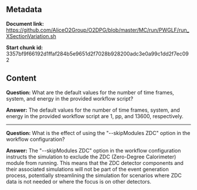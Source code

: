 ## Metadata

**Document link:** https://github.com/AliceO2Group/O2DPG/blob/master/MC/run/PWGLF/run_XSectionVariation.sh

**Start chunk id:** 3357bf9f66192d1ffaf284b5e9651d2f7028b928200adc3e0a99c1dd2f7ec092

## Content

**Question:** What are the default values for the number of time frames, system, and energy in the provided workflow script?

**Answer:** The default values for the number of time frames, system, and energy in the provided workflow script are 1, pp, and 13600, respectively.

---

**Question:** What is the effect of using the "--skipModules ZDC" option in the workflow configuration?

**Answer:** The "--skipModules ZDC" option in the workflow configuration instructs the simulation to exclude the ZDC (Zero-Degree Calorimeter) module from running. This means that the ZDC detector components and their associated simulations will not be part of the event generation process, potentially streamlining the simulation for scenarios where ZDC data is not needed or where the focus is on other detectors.